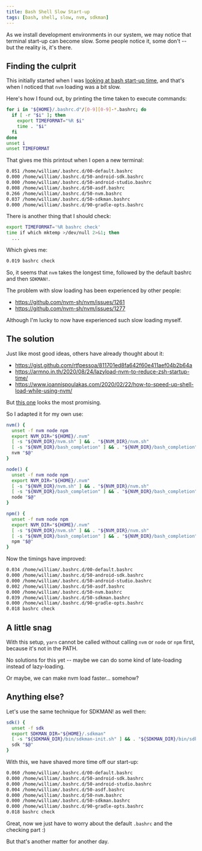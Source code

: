 ```yaml
---
title: Bash Shell Slow Start-up
tags: [bash, shell, slow, nvm, sdkman]
---
```


As we install development environments in our system, we may notice that terminal start-up can become slow. Some people notice it, some don't -- but the reality is, it's there.

<!-- truncate -->

## Finding the culprit

This initially started when I was [looking at bash start-up time](/blog/2021/07/10/bashrc-directory#self-cleaning-implementation), and that's when I noticed that `nvm` loading was a bit slow.

Here's how I found out, by printing the time taken to execute commands:

```sh
for i in "${HOME}/.bashrc.d"/[0-9][0-9]-*.bashrc; do
  if [ -r "$i" ]; then
    export TIMEFORMAT="%R $i"
    time . "$i"
  fi
done
unset i
unset TIMEFORMAT
```

That gives me this printout when I open a new terminal:

```txt
0.051 /home/william/.bashrc.d/00-default.bashrc
0.000 /home/william/.bashrc.d/50-android-sdk.bashrc
0.000 /home/william/.bashrc.d/50-android-studio.bashrc
0.008 /home/william/.bashrc.d/50-asdf.bashrc
0.266 /home/william/.bashrc.d/50-nvm.bashrc
0.037 /home/william/.bashrc.d/50-sdkman.bashrc
0.000 /home/william/.bashrc.d/90-gradle-opts.bashrc
```

There is another thing that I should check:

```sh
export TIMEFORMAT='%R bashrc check'
time if which mktemp >/dev/null 2>&1; then
  ...
```

Which gives me:

```txt
0.019 bashrc check
```

So, it seems that `nvm` takes the longest time, followed by the default bashrc and then `SDKMAN!`.

The problem with slow loading has been experienced by other people:

- https://github.com/nvm-sh/nvm/issues/1261
- https://github.com/nvm-sh/nvm/issues/1277

Although I'm lucky to now have experienced such slow loading myself.

## The solution

Just like most good ideas, others have already thought about it:

- https://gist.github.com/rtfpessoa/811701ed8fa642f60e411aef04b2b64a
- https://armno.in.th/2020/08/24/lazyload-nvm-to-reduce-zsh-startup-time/
- https://www.ioannispoulakas.com/2020/02/22/how-to-speed-up-shell-load-while-using-nvm/

But [this one](http://broken-by.me/lazy-load-nvm/) looks the most promising.

So I adapted it for my own use:

```sh
nvm() {
  unset -f nvm node npm
  export NVM_DIR="${HOME}/.nvm"
  [ -s "${NVM_DIR}/nvm.sh" ] && . "${NVM_DIR}/nvm.sh"
  [ -s "${NVM_DIR}/bash_completion" ] && . "${NVM_DIR}/bash_completion"
  nvm "$@"
}

node() {
  unset -f nvm node npm
  export NVM_DIR="${HOME}/.nvm"
  [ -s "${NVM_DIR}/nvm.sh" ] && . "${NVM_DIR}/nvm.sh"
  [ -s "${NVM_DIR}/bash_completion" ] && . "${NVM_DIR}/bash_completion"
  node "$@"
}

npm() {
  unset -f nvm node npm
  export NVM_DIR="${HOME}/.nvm"
  [ -s "${NVM_DIR}/nvm.sh" ] && . "${NVM_DIR}/nvm.sh"
  [ -s "${NVM_DIR}/bash_completion" ] && . "${NVM_DIR}/bash_completion"
  npm "$@"
}
```

Now the timings have improved:

```txt
0.034 /home/william/.bashrc.d/00-default.bashrc
0.000 /home/william/.bashrc.d/50-android-sdk.bashrc
0.000 /home/william/.bashrc.d/50-android-studio.bashrc
0.002 /home/william/.bashrc.d/50-asdf.bashrc
0.000 /home/william/.bashrc.d/50-nvm.bashrc
0.039 /home/william/.bashrc.d/50-sdkman.bashrc
0.000 /home/william/.bashrc.d/90-gradle-opts.bashrc
0.018 bashrc check
```

## A little snag

With this setup, `yarn` cannot be called without calling `nvm` or `node` or `npm` first, because it's not in the PATH.

No solutions for this yet -- maybe we can do some kind of late-loading instead of lazy-loading.

Or maybe, we can make nvm load faster... somehow?

## Anything else?

Let's use the same technique for SDKMAN! as well then:

```sh
sdk() {
  unset -f sdk
  export SDKMAN_DIR="${HOME}/.sdkman"
  [ -s "${SDKMAN_DIR}/bin/sdkman-init.sh" ] && . "${SDKMAN_DIR}/bin/sdkman-init.sh"
  sdk "$@"
}
```

With this, we have shaved more time off our start-up:

```txt
0.060 /home/william/.bashrc.d/00-default.bashrc
0.000 /home/william/.bashrc.d/50-android-sdk.bashrc
0.000 /home/william/.bashrc.d/50-android-studio.bashrc
0.004 /home/william/.bashrc.d/50-asdf.bashrc
0.000 /home/william/.bashrc.d/50-nvm.bashrc
0.000 /home/william/.bashrc.d/50-sdkman.bashrc
0.000 /home/william/.bashrc.d/90-gradle-opts.bashrc
0.018 bashrc check
```

Great, now we just have to worry about the default `.bashrc` and the checking part :)

But that's another matter for another day.
